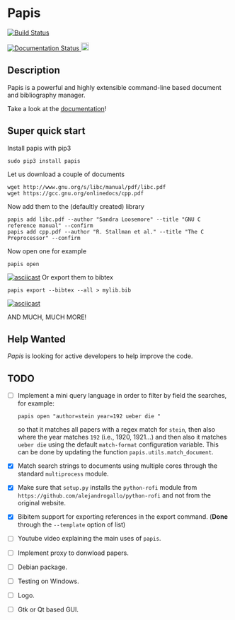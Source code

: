 
# Papis

[![Build Status](https://travis-ci.org/alejandrogallo/papis.svg?branch=master)](https://travis-ci.org/alejandrogallo/papis)

<a href='http://papis.readthedocs.io/en/latest/?badge=latest'>
    <img src='https://readthedocs.org/projects/papis/badge/?version=latest' alt='Documentation Status' />
</a>

<a href="https://badge.fury.io/py/papis">
  <img src="https://badge.fury.io/py/papis.svg" alt="PyPI version" height="18">
</a>

## Description

Papis is a powerful and highly extensible command-line based document and
bibliography manager.

Take a look at the [documentation](http://papis.readthedocs.io/en/latest/)!

## Super quick start

Install papis with pip3
```
sudo pip3 install papis
```

Let us download a couple of documents
```
wget http://www.gnu.org/s/libc/manual/pdf/libc.pdf
wget https://gcc.gnu.org/onlinedocs/cpp.pdf
```

Now add them to the (defaultly created) library
```
papis add libc.pdf --author "Sandra Loosemore" --title "GNU C reference manual" --confirm
papis add cpp.pdf --author "R. Stallman et al." --title "The C Preprocessor" --confirm
```

Now open one for example
```
papis open
```

[![asciicast](https://asciinema.org/a/HVMFsvBE9blDpzYYg9jsSEaO0.png)](https://asciinema.org/a/HVMFsvBE9blDpzYYg9jsSEaO0)
Or export them to bibtex
```
papis export --bibtex --all > mylib.bib
```

[![asciicast](https://asciinema.org/a/LqGxoYp0RV78eg4hQBdhKQjst.png)](https://asciinema.org/a/LqGxoYp0RV78eg4hQBdhKQjst)

AND MUCH, MUCH MORE!

## Help Wanted

*Papis* is looking for active developers to help improve the code.

## TODO

- [ ] Implement a mini query language in order to filter by field the searches,
  for example:
  ```
  papis open "author=stein year=192 ueber die "
  ```
  so that it matches all papers with a regex match for `stein`, then also where
  the year matches `192` (i.e., 1920, 1921...) and then also it matches
  `ueber die` using the default `match-format` configuration variable.
  This can be done by updating the function `papis.utils.match_document`.
- [X] Match search strings to documents using multiple cores
  through the standard `multiprocess` module.
- [X] Make sure that `setup.py` installs the `python-rofi` module from
  `https://github.com/alejandrogallo/python-rofi` and not from the original
  website.
- [X] Bibitem support for exporting references in the export command.
    (**Done** through the ``--template`` option of list)
- [ ] Youtube video explaining the main uses of `papis`.
- [ ] Implement proxy to donwload papers.
- [ ] Debian package.
- [ ] Testing on Windows.
- [ ] Logo.
- [ ] Gtk or Qt based GUI.

